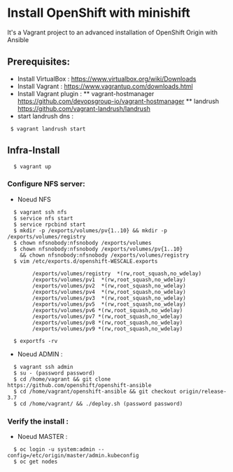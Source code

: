 # Install OpenShift with minishift

It's a Vagrant project to an advanced installation of OpenShift Origin with Ansible

## Prerequisites:

 * Install VirtualBox : https://www.virtualbox.org/wiki/Downloads
 * Install Vagrant :  https://www.vagrantup.com/downloads.html
 * Install Vagrant plugin :
  ** vagrant-hostmanager https://github.com/devopsgroup-io/vagrant-hostmanager
  ** landrush https://github.com/vagrant-landrush/landrush
 * start landrush dns :
```
 $ vagrant landrush start
```

## Infra-Install

```
  $ vagrant up
```

### Configure NFS server:

* Noeud NFS
```
  $ vagrant ssh nfs
  $ service nfs start
  $ service rpcbind start
  $ mkdir -p /exports/volumes/pv{1..10} && mkdir -p /exports/volumes/registry
  $ chown nfsnobody:nfsnobody /exports/volumes
  $ chown nfsnobody:nfsnobody /exports/volumes/pv{1..10}
    && chown nfsnobody:nfsnobody /exports/volumes/registry
  $ vim /etc/exports.d/openshift-WESCALE.exports

        /exports/volumes/registry  *(rw,root_squash,no_wdelay)
        /exports/volumes/pv1  *(rw,root_squash,no_wdelay)
        /exports/volumes/pv2  *(rw,root_squash,no_wdelay)
        /exports/volumes/pv4  *(rw,root_squash,no_wdelay)
        /exports/volumes/pv3  *(rw,root_squash,no_wdelay)
        /exports/volumes/pv5  *(rw,root_squash,no_wdelay)
        /exports/volumes/pv6 *(rw,root_squash,no_wdelay)
        /exports/volumes/pv7 *(rw,root_squash,no_wdelay)
        /exports/volumes/pv8 *(rw,root_squash,no_wdelay)
        /exports/volumes/pv9 *(rw,root_squash,no_wdelay)

  $ exportfs -rv
```

* Noeud ADMIN :

```
  $ vagrant ssh admin
  $ su - (password password)
  $ cd /home/vagrant && git clone https://github.com/openshift/openshift-ansible
  $ cd /home/vagrant/openshift-ansible && git checkout origin/release-3.7
  $ cd /home/vagrant/ && ./deploy.sh (password password)
```

### Verify the install :

* Noeud MASTER :

```
  $ oc login -u system:admin --config=/etc/origin/master/admin.kubeconfig
  $ oc get nodes
```
